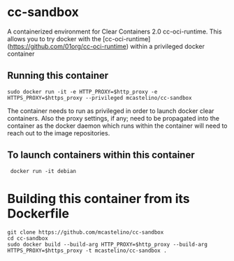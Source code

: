 # cc-sandbox

A containerized environment for Clear Containers 2.0 cc-oci-runtime.  This allows you to try docker with the [cc-oci-runtime] (https://github.com/01org/cc-oci-runtime) within a privileged docker container 

## Running this container
```
sudo docker run -it -e HTTP_PROXY=$http_proxy -e HTTPS_PROXY=$https_proxy --privileged mcastelino/cc-sandbox
```

The container needs to run as privileged in order to launch docker clear containers. Also the proxy settings, if any; need to be propagated into the container as the docker daemon which runs within the container will need to reach out to the image repositories.

## To launch containers within this container

```
 docker run -it debian
```

# Building this container from its Dockerfile

```
git clone https://github.com/mcastelino/cc-sandbox
cd cc-sandbox
sudo docker build --build-arg HTTP_PROXY=$http_proxy --build-arg HTTPS_PROXY=$https_proxy -t mcastelino/cc-sandbox .
```
